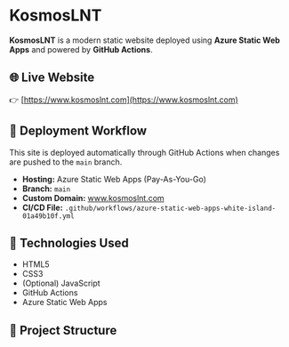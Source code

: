 # KosmosLNT

**KosmosLNT** is a modern static website deployed using **Azure Static Web Apps** and powered by **GitHub Actions**.

## 🌐 Live Website

👉 [https://www.kosmoslnt.com](https://www.kosmoslnt.com)

## 🚀 Deployment Workflow

This site is deployed automatically through GitHub Actions when changes are pushed to the `main` branch.

- **Hosting:** Azure Static Web Apps (Pay-As-You-Go)
- **Branch:** `main`
- **Custom Domain:** www.kosmoslnt.com
- **CI/CD File:** `.github/workflows/azure-static-web-apps-white-island-01a49b10f.yml`

## 🧰 Technologies Used

- HTML5
- CSS3
- (Optional) JavaScript
- GitHub Actions
- Azure Static Web Apps

## 📁 Project Structure

